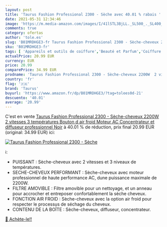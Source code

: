 ```yaml
---
layout: post
title: 'Taurus Fashion Professional 2300 - Sèche avec 40.01 % rabais '
date: 2021-05-31 12:34:46
image: 'https://m.media-amazon.com/images/I/41lSTL3BjLL._SL500_._SL400_.jpg'
comments: true
category: ofertas
author: 'tole.es'
slug: 'B01MRDHGE3-fr Taurus Fashion Professional 2300 - Sèche-cheveux 2200W 2...'
sku: 'B01MRDHGE3-fr'
tags: [ 'Appareils et outils de coiffure','Beauté et Parfum','Coiffure et soins des cheveux','Outils et accessoires','Sèche-cheveux et accessoires','taurus', ]
actualPrice: 20.99 EUR
currency: EUR
price: 20.99
comparePrice: 34.99 EUR
prodname: 'Taurus Fashion Professional 2300 - Sèche-cheveux 2200W  2 vitesses  3 températures  Bouton d air froid  Moteur AC  Concentrateur et diffuseur professionnel  Noir'
country: 'fr'
flag: '🇫🇷'
brand: 'Taurus'
buyurl: 'https://www.amazon.fr/dp/B01MRDHGE3/?tag=tolees0d-21'
descuento: '40.01'
average: '20.99'
---
```


C'est en vente [Taurus Fashion Professional 2300 - Sèche-cheveux 2200W  2 vitesses  3 températures  Bouton d air froid  Moteur AC  Concentrateur et diffuseur professionnel  Noir](https://www.amazon.fr/dp/B01MRDHGE3/?tag=tolees0d-21)  à  40.01 % de réduction, prix final  20.99 EUR (original: 34.99 EUR) ici:

[![Taurus Fashion Professional 2300 - Sèche](https://m.media-amazon.com/images/I/41lSTL3BjLL._SL500_._SL400_.jpg)](https://www.amazon.fr/dp/B01MRDHGE3/?tag=tolees0d-21)

ℹ️:

- PUISSANT : Sèche-cheveux avec 2 vitesses et 3 niveaux de températures.
- SECHE-CHEVEUX PERFORMANT : Sèche-cheveux avec moteur professionnel de haute performance AC, dune puissance maximale de 2200W.
- FILTRE AMOVIBLE : Filtre amovible pour un nettoyage, et un anneau pour accrocher et entreposer confortablement la sèche cheveux.
- FONCTION AIR FROID : Sèche-cheveux avec la option air froid pour respecter le processus de séchage du cheveux.
- CONTENU DE LA BOÎTE : Sèche-cheveux, diffuseur, concentrateur.

[🛒 Achète-le!!](https://www.amazon.fr/dp/B01MRDHGE3/?tag=tolees0d-21)
